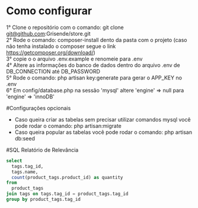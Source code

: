 # Como configurar

1° Clone o repositório com o comando: git clone git@github.com:Grisende/store.git <br>
2° Rode o comando: composer-install dento da pasta com o projeto (caso não tenha instalado o composer segue o link https://getcomposer.org/download/) <br>
3° copie o o arquivo .env.example e renomeie para .env <br>
4° Altere as informações do banco de dados dentro do arquivo .env de DB_CONNECTION até DB_PASSWORD <br>
5° Rode o comando: php artisan key:generate para gerar o APP_KEY no .env <br>
6° Em config/database.php na sessão 'mysql' altere 'engine' => null para 'engine' => 'innoDB'

#Configurações opcionais
- Caso queira criar as tabelas sem precisar utilizar comandos mysql você pode rodar o comando: php artisan:migrate <br>
- Caso queira popular as tabelas você pode rodar o comando: php artisan db:seed

#SQL Relatório de Relevância

```SQL
select
  tags.tag_id,
  tags.name,
  count(product_tags.product_id) as quantity
from
  product_tags
join tags on tags.tag_id = product_tags.tag_id
group by product_tags.tag_id
```
